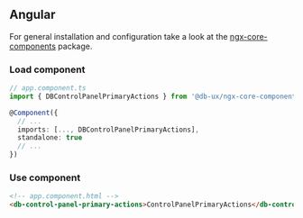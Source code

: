 ## Angular

For general installation and configuration take a look at the [ngx-core-components](https://www.npmjs.com/package/@db-ux/ngx-core-components) package.

### Load component

```ts app.component.ts
// app.component.ts
import { DBControlPanelPrimaryActions } from '@db-ux/ngx-core-components';

@Component({
  // ...
  imports: [..., DBControlPanelPrimaryActions],
  standalone: true
  // ...
})
```

### Use component

```html app.component.html
<!-- app.component.html -->
<db-control-panel-primary-actions>ControlPanelPrimaryActions</db-control-panel-primary-actions>
```


